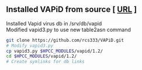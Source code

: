 ## Installed VAPiD from source [ [URL](https://github.com/rcs333/VAPiD/releases/tag/v1.3) ]

Installed Vapid virus db in /srv/db/vapid  
Modified vapid3.py to use new table2asn command 

```sh
git clone https://github.com/rcs333/VAPiD.git
# Modify vapid3.py
cp vapid3.py $HPCC_MODULES/vapid/1.2/
cd $HPCC_MODULES/vapid/1.2/
# Create symlinks for db links
```

